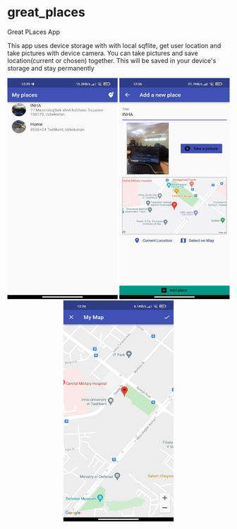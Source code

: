 # great_places

Great PLaces App

This app uses device storage with with local sqflite, get user location and take pictures with device camera.
You can take pictures and save location(current or chosen) together. This will be saved in your device's storage and stay permanently

<p align="center">
  <img src="https://github.com/MrSobirov/great_places_app/blob/master/readme_asset/list.jpg" width="250" height="500" title="hover text">
  <img src="https://github.com/MrSobirov/great_places_app/blob/master/readme_asset/new.jpg" width="250" height="500" alt="accessibility text">
  <img src="https://github.com/MrSobirov/great_places_app/blob/master/readme_asset/map.jpg" width="250" height="500" alt="accessibility text">
</p>
 


